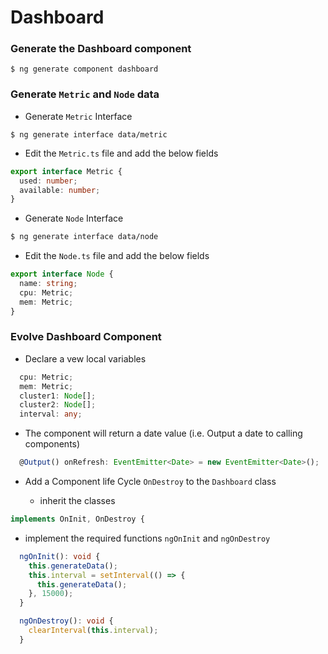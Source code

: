 # Dashboard

### Generate the Dashboard component

```
$ ng generate component dashboard
```

### Generate `Metric` and `Node` data

* Generate `Metric` Interface

```
$ ng generate interface data/metric
```

   * Edit the `Metric.ts` file and add the below fields

```typescript
export interface Metric {
  used: number;
  available: number;
}
```
* Generate `Node` Interface

```bash
$ ng generate interface data/node
```

   * Edit the `Node.ts` file and add the below fields

```typescript
export interface Node {
  name: string;
  cpu: Metric;
  mem: Metric;
}
```

### Evolve Dashboard Component

* Declare a vew local variables

```typescript
  cpu: Metric;
  mem: Metric;
  cluster1: Node[];
  cluster2: Node[];
  interval: any;
```
* The component will return a date value (i.e. Output a date to calling components)

```typescript
  @Output() onRefresh: EventEmitter<Date> = new EventEmitter<Date>();
```

* Add a Component life Cycle `OnDestroy` to the `Dashboard` class

   * inherit the classes

```typescript
implements OnInit, OnDestroy {
```

   * implement the required functions `ngOnInit` and `ngOnDestroy`

```typescript
  ngOnInit(): void {
    this.generateData();
    this.interval = setInterval(() => {
      this.generateData();
    }, 15000);
  }

  ngOnDestroy(): void {
    clearInterval(this.interval);
  }
```
